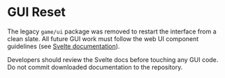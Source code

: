# GUI Reset

The legacy `game/ui` package was removed to restart the interface from a clean slate. All future GUI work must follow the web UI component guidelines (see [Svelte documentation](https://svelte.dev/docs)).

Developers should review the Svelte docs before touching any GUI code. Do not commit downloaded documentation to the repository.
